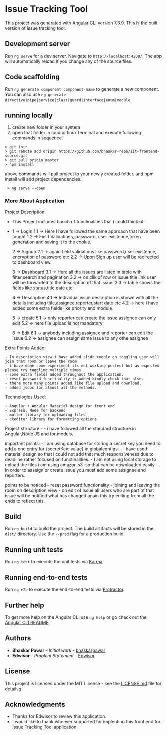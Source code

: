 # Issue Tracking Tool

This project was generated with [Angular CLI](https://github.com/angular/angular-cli) version 7.3.9.
This is the built version of issue tracking tool.

## Development server

Run `ng serve` for a dev server. Navigate to `http://localhost:4200/`. The app will automatically reload if you change any of the source files.

## Code scaffolding

Run `ng generate component component-name` to generate a new component. You can also use `ng generate directive|pipe|service|class|guard|interface|enum|module`.

## running locally
 
 1. create new folder in your system
 2. open that folder in cmd or linux terminal and execute following commands in sequence.
 
 ```
 > git init
 > git remote add origin https://github.com/bhaskar-repo/iit-frontend-source.git
 > git pull origin master
 > npm install
 ```
 above commands will pull project to your newly created folder. and npm install will add project dependencies.
```
 > ng serve --open
```

### More About Application
Project Description: 

- This Project includes bunch of functinalities that i could think of.
- 1 -> LogIn
	1.1 -> Here I have followed the same approach that have been taught
	1.2 -> Field Validations, password, user existence,token generation and saving it to the cookie.

  2 -> Signup 
 	2.1 -> again field validations like password,user existence, encryption of password etc
	2.2 -> Upon Sign up user will be redirected to dashboard view.

  3  -> Dashboard
	3.1 -> Here all the issues are listed in table with filter,search and pagination
	3.2 -> on clik of row or issue title link user will be forwarded to the description of that issue.
	3.3 -> table shows the fields like status,title,date etc
  
  4  -> Description 
	4.1 -> Individual issue description is shown with all the details including title,assignee,reporter,start date etc
	4.2 -> here i have added some extra fields like priority and module.

  5  -> create
	5.1 -> only reporter can create the issue assignee can only edit
	5.2 -> here file upload is not mandatory 
	
  6  -> Edit 
	6.1 -> anybody including assignee and reporter can edit the issue
	6.2 -> assignee can assign same issue to any othe assignee

 Extra Points Added: 

	- In description view i have added slide toggle on toggling user will join that room or leave the room
	- i have done some experiment its not working perfect but as expected please try toggling multiple times
	- some extra fields added throughout the application.
	- reset password functinality is added kindly check that also.
	- there more many points added like file upload and download.
	- added jsdoc for almost all the methods.

 Technologies Used:
	
	- Angular + Angular Material design for front end
	- Express, Node for backend
	- multer library for uploading files
	- ckeditor library for formatting options
	
 Project structure - 
	- i have followed all the standard structure in Angular,Node JS and for models.

 important points:
	- I am using database for storing a secret key you need to add a one entry for {secretKey: value} in globalconfigs.
	- I have used material design so that i could not add that much responsiveness due to deadline rather focused on functinalities.
	- I am not using local storage to upload the files i am using amazon s3 .so that can be downloaded easily
	- In order to aassign or create issue you must add some assignee and reporters.

points to be noticed
	- reset password functionality 
	- joining and leaving the room on description view
	- on edit of issue all users who are part of that issue will be notified what has changed again this
	  try editing from all the ends to reflect this.


## Build

Run `ng build` to build the project. The build artifacts will be stored in the `dist/` directory. Use the `--prod` flag for a production build.

## Running unit tests

Run `ng test` to execute the unit tests via [Karma](https://karma-runner.github.io).

## Running end-to-end tests

Run `ng e2e` to execute the end-to-end tests via [Protractor](http://www.protractortest.org/).

## Further help

To get more help on the Angular CLI use `ng help` or go check out the [Angular CLI README](https://github.com/angular/angular-cli/blob/master/README.md).

## Authors

* **Bhaskar Pawar** - *Initial work* - [bhaskarpawar](https://github.com/bhaskar-repo)
* **Edwisor** - *Problem Statement* - [Edwisor](https://www.edwisor.com)

## License

This project is licensed under the MIT License - see the [LICENSE.md](LICENSE.md) file for detailsg

## Acknowledgments

* Thanks for Edwisor to review this application.
* I would like to thank whoever supported for implenting this front end for Issue Tracking Tool application.
